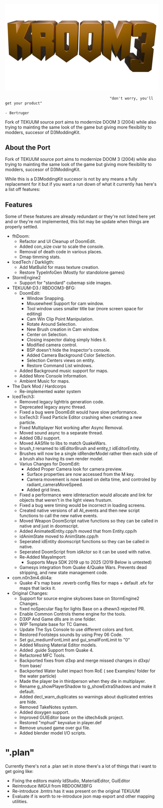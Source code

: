 <img src="logo.png">

                                                    "don't worry, you'll get your product"
                                                                                          - Bertruger

Fork of TEKUUM source port aims to modernize DOOM 3 (2004) while also trying to mainting the same look of the game but giving more flexibility to modders, succesor of D3ModdingKit.

## About the Port

Fork of TEKUUM source port aims to modernize DOOM 3 (2004) while also trying to mainting the same look of the game but giving more flexibility to modders, succesor of D3ModdingKit.

While this is a D3ModdingKit succesor is not by any means a fully replacement for it but if you want a run down of what it currently has here's a list off features:

## Features

Some of these features are already redundant or they're not listed here yet and or they're not implemented, this list may be update when things are properly settled.

- fhDoom:
  - Refactor and UI Cleanup of DoomEdit.
  - Added con_size cvar to scale the console.
  - Removal of death code in various places.
  - Dmap timming stats.
- IcedTech / Darkligth:
  - Add MatBuild for mass texture creation.
  - Restore TypeInfoGen (Mostly for standolone games)
- StormEngine2
  - Support for "standard" cubemap side images.
- TEKUUM-D3 / RBDOOM3-BFG:
  - DoomEdit:
    - Window Snapping.
    - Mousewheel Support for cam window.
    - Tool window uses smaller title bar (more screen space for editing)
    - Cam Win Clip Point Manipulation.
    - Rotate Around Selection.
    - New Brush creation in Cam window.
    - Center on Selection.
    - Closing inspector dialog simply hides it.
    - Modified camera control.
    - BSP doesn't hide the Inspector's console.
    - Added Camera Background Color Selection.
    - Selection Centers views on entity.
    - Restore Command List windows.
  - Added Background music support for maps.
  - Added More Console Information.
  - Ambient Music for maps.
- The Dark Mod / Hardcorps
  - Re-implemented water system
- IcedTech3:
  - Removed legacy lighttris generation code.
  - Deprecated legacy async thread.
  - Fixed a bug were DoomEdit would have slow performance.
  - IceTech3: Fixed Particle Editor crashing when creating a new particle.
  - Fixed Multiplayer Not working after Async Removal.
  - Moved sound async to a separate thread.
  - Added OBJ support.
  - Moved AASfile to libs to match QuakeWars.
  - brush_t renamed to idEditorBrush and entity_t idEditorEntity.
  - Brushes will now be a single idRenderModel rather then each side of a brush also having its own render model.
  - Varius Changes for DoomEdit:
    * Added Proper Camera look for camera preview.
    * Surface properties are now accessed from the M key.
    * Camera movement is now based on delta time, and controled by radiant_cameraMoveSpeed.
    * Added grid lines.
  - Fixed a performance were idInteraction would allocate and link for objects that weren't in the light views frustum.
  - Fixed a bug were timing would be incorrect in loading screens.
  - Created native versions of all AI_events and then new script functions to call the new native events.
  - Moved Weapon DoomScript native functions so they can be called in native and just in doomscript.
  - Added AnimatedEntity.cpp/h moved that from Entity.cpp/h
  - idAnimState moved to AnimState.cpp/h
  - Seperated idEntity doomscript functions so they can be called in native.
  - Seperated DoomScript from idActor so it can be used with native.
  - Re-Added MayaImport:
    * Supports Maya SDK 2019 up to 2025 (2019 Below is untested)
  - Gamesys integration from Quake 4/Quake Wars. Prevents dead stripping, and new state management code.
- com.n0n3m4.diii4a:
  - Quake 4's map base .reverb config files for maps + default .efx for maps that lacks it.
- Original Changes:
  - Support for source engine skyboxes base on StormEngine2 Changes.
  - fixed noSpecular flag for lights Base on a dhewn3 rejected PR.
  - Enable Common Controls theme engine for the tools.
  - D3XP And Game dlls are in one folder.
  - WIP Template base for TC Games.
  - Update The Sys Console to use different colors and font.
  - Restored Footsteps sounds by using Prey 06 Code.
  - Set gui_mediumFontLimit and gui_smallFontLimit to "0"
  - Added Missing Material Editor models.
  - Added .guide Support from Quake 4.
  - Refactored MFC Tools.
  - Backported fixes from d3xp and merge missed changes in d3xp/ from base/
  - Backported Water bullet impact from RoE ( see Examples/ folder for the water particle)
  - Made the player be in thirdperson when they die in multiplayer.
  - Rename g_showPlayerShadow to g_showExtraShadows and make it default.
  - Added decl_warn_duplicates so warnings about duplicated entries are hide.
  - Removed TakeNotes system.
  - Added doxygen support.
  - Improved GUIEditor base on the idtech4sdk project.
  - Restored "mphud" keyvalue in player.def
  - Remove unused game over gui file.
  - Added blender model I/O scripts.

# ".plan" <a name="plan"></a>

Currently there's not a .plan set in stone there's a lot of things that i want to get going like:

- Fixing the editors mainly IdStudio, MaterialEditor, GuiEditor
- Reintroduce IMGUI from RBDOOM3BFG
- Re-introduce .bmtrs has it was present on the original TEKUUM
- Evaluate if is worth to re-introduce json map export and other mapping utilities.
